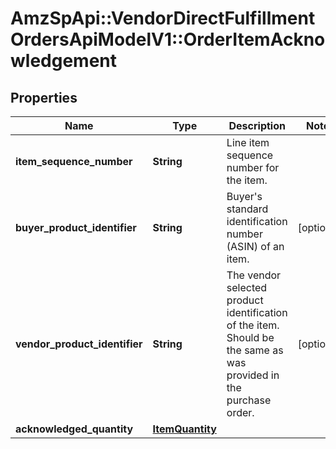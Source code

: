 # AmzSpApi::VendorDirectFulfillmentOrdersApiModelV1::OrderItemAcknowledgement

## Properties
Name | Type | Description | Notes
------------ | ------------- | ------------- | -------------
**item_sequence_number** | **String** | Line item sequence number for the item. | 
**buyer_product_identifier** | **String** | Buyer&#x27;s standard identification number (ASIN) of an item. | [optional] 
**vendor_product_identifier** | **String** | The vendor selected product identification of the item. Should be the same as was provided in the purchase order. | [optional] 
**acknowledged_quantity** | [**ItemQuantity**](ItemQuantity.md) |  | 


